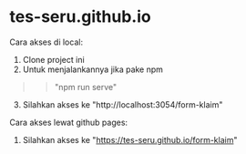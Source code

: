 # tes-seru.github.io

Cara akses di local:
1. Clone project ini
2. Untuk menjalankannya jika pake npm
>> "npm run serve"
3. Silahkan akses ke "http://localhost:3054/form-klaim"

Cara akses lewat github pages:
1. Silahkan akses ke "https://tes-seru.github.io/form-klaim" 